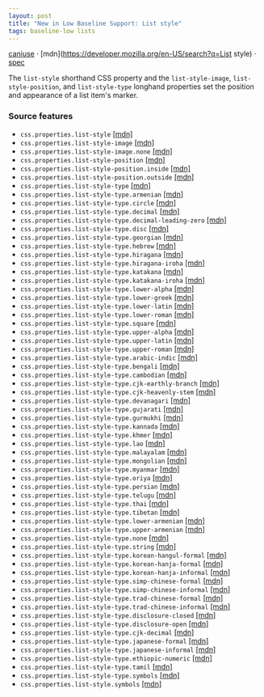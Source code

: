 ```yaml
---
layout: post
title: "New in Low Baseline Support: List style"
tags: baseline-low lists
---
```


[caniuse](https://caniuse.com/?search=list-style) · [mdn](https://developer.mozilla.org/en-US/search?q=List style) · [spec](https://drafts.csswg.org/css-lists-3/#list-style-property)

The `list-style` shorthand CSS property and the `list-style-image`, `list-style-position`, and `list-style-type` longhand properties set the position and appearance of a list item's marker.

### Source features

- ``css.properties.list-style`` [[mdn]](https://developer.mozilla.org/en-US/search?q=css.properties.list-style)
- ``css.properties.list-style-image`` [[mdn]](https://developer.mozilla.org/en-US/search?q=css.properties.list-style-image)
- ``css.properties.list-style-image.none`` [[mdn]](https://developer.mozilla.org/en-US/search?q=css.properties.list-style-image.none)
- ``css.properties.list-style-position`` [[mdn]](https://developer.mozilla.org/en-US/search?q=css.properties.list-style-position)
- ``css.properties.list-style-position.inside`` [[mdn]](https://developer.mozilla.org/en-US/search?q=css.properties.list-style-position.inside)
- ``css.properties.list-style-position.outside`` [[mdn]](https://developer.mozilla.org/en-US/search?q=css.properties.list-style-position.outside)
- ``css.properties.list-style-type`` [[mdn]](https://developer.mozilla.org/en-US/search?q=css.properties.list-style-type)
- ``css.properties.list-style-type.armenian`` [[mdn]](https://developer.mozilla.org/en-US/search?q=css.properties.list-style-type.armenian)
- ``css.properties.list-style-type.circle`` [[mdn]](https://developer.mozilla.org/en-US/search?q=css.properties.list-style-type.circle)
- ``css.properties.list-style-type.decimal`` [[mdn]](https://developer.mozilla.org/en-US/search?q=css.properties.list-style-type.decimal)
- ``css.properties.list-style-type.decimal-leading-zero`` [[mdn]](https://developer.mozilla.org/en-US/search?q=css.properties.list-style-type.decimal-leading-zero)
- ``css.properties.list-style-type.disc`` [[mdn]](https://developer.mozilla.org/en-US/search?q=css.properties.list-style-type.disc)
- ``css.properties.list-style-type.georgian`` [[mdn]](https://developer.mozilla.org/en-US/search?q=css.properties.list-style-type.georgian)
- ``css.properties.list-style-type.hebrew`` [[mdn]](https://developer.mozilla.org/en-US/search?q=css.properties.list-style-type.hebrew)
- ``css.properties.list-style-type.hiragana`` [[mdn]](https://developer.mozilla.org/en-US/search?q=css.properties.list-style-type.hiragana)
- ``css.properties.list-style-type.hiragana-iroha`` [[mdn]](https://developer.mozilla.org/en-US/search?q=css.properties.list-style-type.hiragana-iroha)
- ``css.properties.list-style-type.katakana`` [[mdn]](https://developer.mozilla.org/en-US/search?q=css.properties.list-style-type.katakana)
- ``css.properties.list-style-type.katakana-iroha`` [[mdn]](https://developer.mozilla.org/en-US/search?q=css.properties.list-style-type.katakana-iroha)
- ``css.properties.list-style-type.lower-alpha`` [[mdn]](https://developer.mozilla.org/en-US/search?q=css.properties.list-style-type.lower-alpha)
- ``css.properties.list-style-type.lower-greek`` [[mdn]](https://developer.mozilla.org/en-US/search?q=css.properties.list-style-type.lower-greek)
- ``css.properties.list-style-type.lower-latin`` [[mdn]](https://developer.mozilla.org/en-US/search?q=css.properties.list-style-type.lower-latin)
- ``css.properties.list-style-type.lower-roman`` [[mdn]](https://developer.mozilla.org/en-US/search?q=css.properties.list-style-type.lower-roman)
- ``css.properties.list-style-type.square`` [[mdn]](https://developer.mozilla.org/en-US/search?q=css.properties.list-style-type.square)
- ``css.properties.list-style-type.upper-alpha`` [[mdn]](https://developer.mozilla.org/en-US/search?q=css.properties.list-style-type.upper-alpha)
- ``css.properties.list-style-type.upper-latin`` [[mdn]](https://developer.mozilla.org/en-US/search?q=css.properties.list-style-type.upper-latin)
- ``css.properties.list-style-type.upper-roman`` [[mdn]](https://developer.mozilla.org/en-US/search?q=css.properties.list-style-type.upper-roman)
- ``css.properties.list-style-type.arabic-indic`` [[mdn]](https://developer.mozilla.org/en-US/search?q=css.properties.list-style-type.arabic-indic)
- ``css.properties.list-style-type.bengali`` [[mdn]](https://developer.mozilla.org/en-US/search?q=css.properties.list-style-type.bengali)
- ``css.properties.list-style-type.cambodian`` [[mdn]](https://developer.mozilla.org/en-US/search?q=css.properties.list-style-type.cambodian)
- ``css.properties.list-style-type.cjk-earthly-branch`` [[mdn]](https://developer.mozilla.org/en-US/search?q=css.properties.list-style-type.cjk-earthly-branch)
- ``css.properties.list-style-type.cjk-heavenly-stem`` [[mdn]](https://developer.mozilla.org/en-US/search?q=css.properties.list-style-type.cjk-heavenly-stem)
- ``css.properties.list-style-type.devanagari`` [[mdn]](https://developer.mozilla.org/en-US/search?q=css.properties.list-style-type.devanagari)
- ``css.properties.list-style-type.gujarati`` [[mdn]](https://developer.mozilla.org/en-US/search?q=css.properties.list-style-type.gujarati)
- ``css.properties.list-style-type.gurmukhi`` [[mdn]](https://developer.mozilla.org/en-US/search?q=css.properties.list-style-type.gurmukhi)
- ``css.properties.list-style-type.kannada`` [[mdn]](https://developer.mozilla.org/en-US/search?q=css.properties.list-style-type.kannada)
- ``css.properties.list-style-type.khmer`` [[mdn]](https://developer.mozilla.org/en-US/search?q=css.properties.list-style-type.khmer)
- ``css.properties.list-style-type.lao`` [[mdn]](https://developer.mozilla.org/en-US/search?q=css.properties.list-style-type.lao)
- ``css.properties.list-style-type.malayalam`` [[mdn]](https://developer.mozilla.org/en-US/search?q=css.properties.list-style-type.malayalam)
- ``css.properties.list-style-type.mongolian`` [[mdn]](https://developer.mozilla.org/en-US/search?q=css.properties.list-style-type.mongolian)
- ``css.properties.list-style-type.myanmar`` [[mdn]](https://developer.mozilla.org/en-US/search?q=css.properties.list-style-type.myanmar)
- ``css.properties.list-style-type.oriya`` [[mdn]](https://developer.mozilla.org/en-US/search?q=css.properties.list-style-type.oriya)
- ``css.properties.list-style-type.persian`` [[mdn]](https://developer.mozilla.org/en-US/search?q=css.properties.list-style-type.persian)
- ``css.properties.list-style-type.telugu`` [[mdn]](https://developer.mozilla.org/en-US/search?q=css.properties.list-style-type.telugu)
- ``css.properties.list-style-type.thai`` [[mdn]](https://developer.mozilla.org/en-US/search?q=css.properties.list-style-type.thai)
- ``css.properties.list-style-type.tibetan`` [[mdn]](https://developer.mozilla.org/en-US/search?q=css.properties.list-style-type.tibetan)
- ``css.properties.list-style-type.lower-armenian`` [[mdn]](https://developer.mozilla.org/en-US/search?q=css.properties.list-style-type.lower-armenian)
- ``css.properties.list-style-type.upper-armenian`` [[mdn]](https://developer.mozilla.org/en-US/search?q=css.properties.list-style-type.upper-armenian)
- ``css.properties.list-style-type.none`` [[mdn]](https://developer.mozilla.org/en-US/search?q=css.properties.list-style-type.none)
- ``css.properties.list-style-type.string`` [[mdn]](https://developer.mozilla.org/en-US/search?q=css.properties.list-style-type.string)
- ``css.properties.list-style-type.korean-hangul-formal`` [[mdn]](https://developer.mozilla.org/en-US/search?q=css.properties.list-style-type.korean-hangul-formal)
- ``css.properties.list-style-type.korean-hanja-formal`` [[mdn]](https://developer.mozilla.org/en-US/search?q=css.properties.list-style-type.korean-hanja-formal)
- ``css.properties.list-style-type.korean-hanja-informal`` [[mdn]](https://developer.mozilla.org/en-US/search?q=css.properties.list-style-type.korean-hanja-informal)
- ``css.properties.list-style-type.simp-chinese-formal`` [[mdn]](https://developer.mozilla.org/en-US/search?q=css.properties.list-style-type.simp-chinese-formal)
- ``css.properties.list-style-type.simp-chinese-informal`` [[mdn]](https://developer.mozilla.org/en-US/search?q=css.properties.list-style-type.simp-chinese-informal)
- ``css.properties.list-style-type.trad-chinese-formal`` [[mdn]](https://developer.mozilla.org/en-US/search?q=css.properties.list-style-type.trad-chinese-formal)
- ``css.properties.list-style-type.trad-chinese-informal`` [[mdn]](https://developer.mozilla.org/en-US/search?q=css.properties.list-style-type.trad-chinese-informal)
- ``css.properties.list-style-type.disclosure-closed`` [[mdn]](https://developer.mozilla.org/en-US/search?q=css.properties.list-style-type.disclosure-closed)
- ``css.properties.list-style-type.disclosure-open`` [[mdn]](https://developer.mozilla.org/en-US/search?q=css.properties.list-style-type.disclosure-open)
- ``css.properties.list-style-type.cjk-decimal`` [[mdn]](https://developer.mozilla.org/en-US/search?q=css.properties.list-style-type.cjk-decimal)
- ``css.properties.list-style-type.japanese-formal`` [[mdn]](https://developer.mozilla.org/en-US/search?q=css.properties.list-style-type.japanese-formal)
- ``css.properties.list-style-type.japanese-informal`` [[mdn]](https://developer.mozilla.org/en-US/search?q=css.properties.list-style-type.japanese-informal)
- ``css.properties.list-style-type.ethiopic-numeric`` [[mdn]](https://developer.mozilla.org/en-US/search?q=css.properties.list-style-type.ethiopic-numeric)
- ``css.properties.list-style-type.tamil`` [[mdn]](https://developer.mozilla.org/en-US/search?q=css.properties.list-style-type.tamil)
- ``css.properties.list-style-type.symbols`` [[mdn]](https://developer.mozilla.org/en-US/search?q=css.properties.list-style-type.symbols)
- ``css.properties.list-style.symbols`` [[mdn]](https://developer.mozilla.org/en-US/search?q=css.properties.list-style.symbols)
